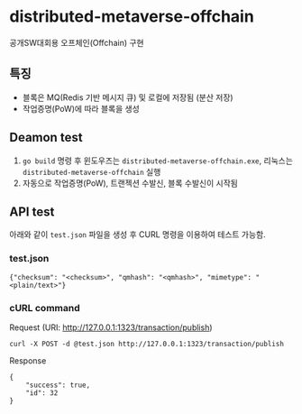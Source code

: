 # distributed-metaverse-offchain
공개SW대회용 오프체인(Offchain) 구현

## 특징
* 블록은 MQ(Redis 기반 메시지 큐) 및 로컬에 저장됨 (분산 저장)
* 작업증명(PoW)에 따라 블록을 생성

## Deamon test

1. `go build` 명령 후 윈도우즈는 `distributed-metaverse-offchain.exe`, 리눅스는 `distributed-metaverse-offchain` 실행
2. 자동으로 작업증명(PoW), 트랜젝션 수발신, 블록 수발신이 시작됨

## API test

아래와 같이 `test.json` 파일을 생성 후 CURL 명령을 이용하여 테스트 가능함.

### test.json

```
{"checksum": "<checksum>", "qmhash": "<qmhash>", "mimetype": "<plain/text>"}
```

### cURL command

Request (URI: http://127.0.0.1:1323/transaction/publish)
```
curl -X POST -d @test.json http://127.0.0.1:1323/transaction/publish
```

Response
```
{
    "success": true,
    "id": 32
}
```
